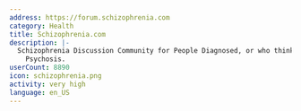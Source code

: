 ```yaml
---
address: https://forum.schizophrenia.com
category: Health
title: Schizophrenia.com
description: |-
  Schizophrenia Discussion Community for People Diagnosed, or who think they may have
    Psychosis.
userCount: 8890
icon: schizophrenia.png
activity: very high
language: en_US
---
```

